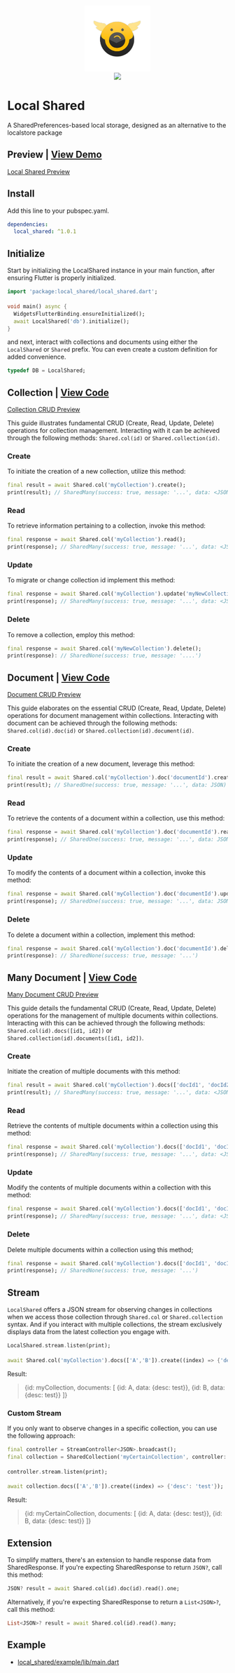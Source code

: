 <p align="center">
  <img src="https://raw.githubusercontent.com/Nialixus/local_shared/main/logo.png" alt="Inidia.app Local Shared Logo" width="150"><br>
  <a href='https://pub.dev/packages/local_shared'><img src='https://img.shields.io/pub/v/local_shared.svg?logo=flutter&color=blue&style=flat-square'/></a>
</p>

# Local Shared
A SharedPreferences-based local storage, designed as an alternative to the localstore package

## Preview | [View Demo](https://milestones.inidia.app)
[Local Shared Preview](https://github.com/Nialixus/local_shared/assets/45191605/dabedd36-bed6-4fc9-a1d6-6737ff70bcdc)

## Install

Add this line to your pubspec.yaml.

```yaml
dependencies:
  local_shared: ^1.0.1
```

## Initialize

Start by initializing the LocalShared instance in your main function, after ensuring Flutter is properly initialized.
```dart
import 'package:local_shared/local_shared.dart';

void main() async {
  WidgetsFlutterBinding.ensureInitialized();
  await LocalShared('db').initialize();
}
```

and next, interact with collections and documents using either the `LocalShared` or `Shared` prefix. 
You can even create a custom definition for added convenience.
```dart
typedef DB = LocalShared;
```

## Collection | [View Code](https://github.com/Nialixus/local_shared/blob/main/example/lib/src/collection_crud.dart)
[Collection CRUD Preview](https://github.com/Nialixus/local_shared/assets/45191605/cadda35c-32c8-4c60-9848-a2099e2377f3)

This guide illustrates fundamental CRUD (Create, Read, Update, Delete) operations for collection management. Interacting with it can be achieved through the following methods: `Shared.col(id)` or `Shared.collection(id)`.

### Create
To initiate the creation of a new collection, utilize this method:
```dart
final result = await Shared.col('myCollection').create();
print(result); // SharedMany(success: true, message: '...', data: <JSON>[])
```

### Read
To retrieve information pertaining to a collection, invoke this method:
```dart
final response = await Shared.col('myCollection').read();
print(response); // SharedMany(success: true, message: '...', data: <JSON>[])
```

### Update
To migrate or change collection id implement this method:
```dart
final response = await Shared.col('myCollection').update('myNewCollection');
print(response); // SharedMany(success: true, message: '...', data: <JSON>[])
```

### Delete
To remove a collection, employ this method:
```dart
final response = await Shared.col('myNewCollection').delete();
print(response): // SharedNone(success: true, message: '....')
```

## Document | [View Code](https://github.com/Nialixus/local_shared/blob/main/example/lib/src/document_crud.dart)
[Document CRUD Preview](https://github.com/Nialixus/local_shared/assets/45191605/e8848c32-b9c2-4406-a0d4-ae8b0caad64f)

This guide elaborates on the essential CRUD (Create, Read, Update, Delete) operations for document management within collections. Interacting with document can be achieved through the following methods: `Shared.col(id).doc(id)` or `Shared.collection(id).document(id)`.

### Create
To initiate the creation of a new document, leverage this method:
```dart
final result = await Shared.col('myCollection').doc('documentId').create({'key': 'value'});
print(result); // SharedOne(success: true, message: '...', data: JSON)
```

### Read
To retrieve the contents of a document within a collection, use this method:
```dart
final response = await Shared.col('myCollection').doc('documentId').read();
print(response); // SharedOne(success: true, message: '...', data: JSON)
```

### Update
To modify the contents of a document within a collection, invoke this method:
```dart
final response = await Shared.col('myCollection').doc('documentId').update({'newKey': 'newValue'});
print(response); // SharedOne(success: true, message: '...', data: JSON)
```

### Delete
To delete a document within a collection, implement this method:
```dart
final response = await Shared.col('myCollection').doc('documentId').delete();
print(response): // SharedNone(success: true, message: '...')
```

## Many Document | [View Code](https://github.com/Nialixus/local_shared/blob/main/example/lib/src/many_document_crud.dart)
[Many Document CRUD Preview](https://github.com/Nialixus/local_shared/assets/45191605/8cb30d72-ec7e-4b4c-8516-c4f12702e879)

This guide details the fundamental CRUD (Create, Read, Update, Delete) operations for the management of multiple documents within collections. Interacting with this can be achieved through the following methods: `Shared.col(id).docs([id1, id2])` or `Shared.collection(id).documents([id1, id2])`.

### Create
Initiate the creation of multiple documents with this method:
```dart
final result = await Shared.col('myCollection').docs(['docId1', 'docId2']).create((index) => {'key': 'value'});
print(result); // SharedMany(success: true, message: '...', data: <JSON>[])
```

### Read
Retrieve the contents of multiple documents within a collection using this method:
```dart
final response = await Shared.col('myCollection').docs(['docId1', 'docId2']).read();
print(response); // SharedMany(success: true, message: '...', data: <JSON>[])
```

### Update
Modify the contents of multiple documents within a collection with this method:
```dart
final response = await Shared.col('myCollection').docs(['docId1', 'docId2']).update((index) => {'newKey': 'newValue'});
print(response); // SharedMany(success: true, message: '...', data: <JSON>[])
```

### Delete
Delete multiple documents within a collection using this method;
```dart
final response = await Shared.col('myCollection').docs(['docId1', 'docId2']).delete();
print(response); // SharedNone(success: true, message: '...')
```

## Stream
`LocalShared` offers a JSON stream for observing changes in collections when we access those collection through `Shared.col` or `Shared.collection` syntax. And if you interact with multiple collections, the stream exclusively displays data from the latest collection you engage with.

```dart
LocalShared.stream.listen(print);

await Shared.col('myCollection').docs(['A','B']).create((index) => {'desc': 'test'});
```
Result:
> {id: myCollection,
> documents: [
>     {id: A, data: {desc: test}},
>     {id: B, data: {desc: test}}
> ]}

### Custom Stream
If you only want to observe changes in a specific collection, you can use the following approach:

```dart
final controller = StreamController<JSON>.broadcast();
final collection = SharedCollection('myCertainCollection', controller: controller);

controller.stream.listen(print);

await collection.docs(['A','B']).create((index) => {'desc': 'test'});
```
Result:

> {id: myCertainCollection,
> documents: [
>     {id: A, data: {desc: test}},
>     {id: B, data: {desc: test}}
> ]}

## Extension
To simplify matters, there's an extension to handle response data from SharedResponse. 
If you're expecting SharedResponse to return `JSON?`, call this method:
```dart
JSON? result = await Shared.col(id).doc(id).read().one;
```

Alternatively, if you're expecting SharedResponse to return a `List<JSON>?`, call this method:
```dart
List<JSON>? result = await Shared.col(id).read().many;
```

## Example
- <a href="https://github.com/Nialixus/local_shared/blob/main/example/lib/main.dart">local_shared/example/lib/main.dart</a>
